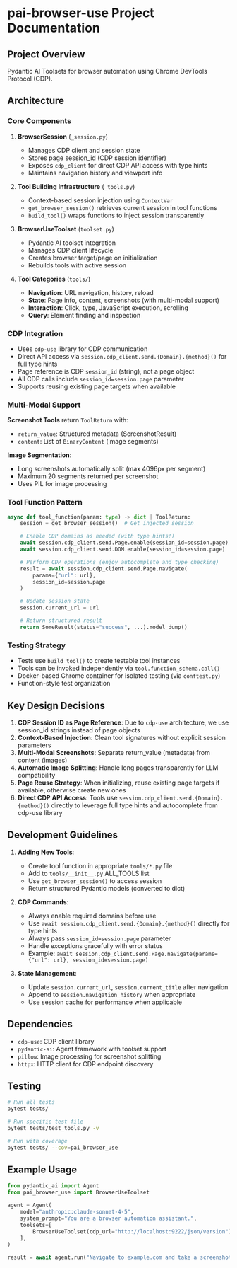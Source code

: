 # pai-browser-use Project Documentation

## Project Overview

Pydantic AI Toolsets for browser automation using Chrome DevTools Protocol (CDP).

## Architecture

### Core Components

1. **BrowserSession** (`_session.py`)

   - Manages CDP client and session state
   - Stores page session_id (CDP session identifier)
   - Exposes `cdp_client` for direct CDP API access with type hints
   - Maintains navigation history and viewport info

1. **Tool Building Infrastructure** (`_tools.py`)

   - Context-based session injection using `ContextVar`
   - `get_browser_session()` retrieves current session in tool functions
   - `build_tool()` wraps functions to inject session transparently

1. **BrowserUseToolset** (`toolset.py`)

   - Pydantic AI toolset integration
   - Manages CDP client lifecycle
   - Creates browser target/page on initialization
   - Rebuilds tools with active session

1. **Tool Categories** (`tools/`)

   - **Navigation**: URL navigation, history, reload
   - **State**: Page info, content, screenshots (with multi-modal support)
   - **Interaction**: Click, type, JavaScript execution, scrolling
   - **Query**: Element finding and inspection

### CDP Integration

- Uses `cdp-use` library for CDP communication
- Direct API access via `session.cdp_client.send.{Domain}.{method}()` for full type hints
- Page reference is CDP `session_id` (string), not a page object
- All CDP calls include `session_id=session.page` parameter
- Supports reusing existing page targets when available

### Multi-Modal Support

**Screenshot Tools** return `ToolReturn` with:

- `return_value`: Structured metadata (ScreenshotResult)
- `content`: List of `BinaryContent` (image segments)

**Image Segmentation**:

- Long screenshots automatically split (max 4096px per segment)
- Maximum 20 segments returned per screenshot
- Uses PIL for image processing

### Tool Function Pattern

```python
async def tool_function(param: type) -> dict | ToolReturn:
    session = get_browser_session()  # Get injected session

    # Enable CDP domains as needed (with type hints!)
    await session.cdp_client.send.Page.enable(session_id=session.page)
    await session.cdp_client.send.DOM.enable(session_id=session.page)

    # Perform CDP operations (enjoy autocomplete and type checking)
    result = await session.cdp_client.send.Page.navigate(
        params={"url": url},
        session_id=session.page
    )

    # Update session state
    session.current_url = url

    # Return structured result
    return SomeResult(status="success", ...).model_dump()
```

### Testing Strategy

- Tests use `build_tool()` to create testable tool instances
- Tools can be invoked independently via `tool.function_schema.call()`
- Docker-based Chrome container for isolated testing (via `conftest.py`)
- Function-style test organization

## Key Design Decisions

1. **CDP Session ID as Page Reference**: Due to `cdp-use` architecture, we use session_id strings instead of page objects
1. **Context-Based Injection**: Clean tool signatures without explicit session parameters
1. **Multi-Modal Screenshots**: Separate return_value (metadata) from content (images)
1. **Automatic Image Splitting**: Handle long pages transparently for LLM compatibility
1. **Page Reuse Strategy**: When initializing, reuse existing page targets if available, otherwise create new ones
1. **Direct CDP API Access**: Tools use `session.cdp_client.send.{Domain}.{method}()` directly to leverage full type hints and autocomplete from cdp-use library

## Development Guidelines

1. **Adding New Tools**:

   - Create tool function in appropriate `tools/*.py` file
   - Add to `tools/__init__.py` ALL_TOOLS list
   - Use `get_browser_session()` to access session
   - Return structured Pydantic models (converted to dict)

1. **CDP Commands**:

   - Always enable required domains before use
   - Use `await session.cdp_client.send.{Domain}.{method}()` directly for type hints
   - Always pass `session_id=session.page` parameter
   - Handle exceptions gracefully with error status
   - Example: `await session.cdp_client.send.Page.navigate(params={"url": url}, session_id=session.page)`

1. **State Management**:

   - Update `session.current_url`, `session.current_title` after navigation
   - Append to `session.navigation_history` when appropriate
   - Use session cache for performance when applicable

## Dependencies

- `cdp-use`: CDP client library
- `pydantic-ai`: Agent framework with toolset support
- `pillow`: Image processing for screenshot splitting
- `httpx`: HTTP client for CDP endpoint discovery

## Testing

```bash
# Run all tests
pytest tests/

# Run specific test file
pytest tests/test_tools.py -v

# Run with coverage
pytest tests/ --cov=pai_browser_use
```

## Example Usage

```python
from pydantic_ai import Agent
from pai_browser_use import BrowserUseToolset

agent = Agent(
    model="anthropic:claude-sonnet-4-5",
    system_prompt="You are a browser automation assistant.",
    toolsets=[
        BrowserUseToolset(cdp_url="http://localhost:9222/json/version"),
    ],
)

result = await agent.run("Navigate to example.com and take a screenshot")
```
